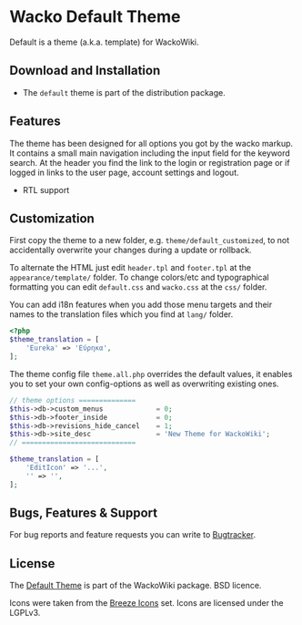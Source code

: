# Wacko Default Theme

Default is a theme (a.k.a. template) for WackoWiki.


## Download and Installation

* The `default` theme is part of the distribution package.

## Features

The theme has been designed for all options you got by the wacko markup. It
contains a small main navigation including the input field for the keyword
search. At the header you find the link to the login or registration page
or if logged in links to the user page, account settings and logout.

* RTL support

## Customization

First copy the theme to a new folder, e.g. `theme/default_customized`, to not accidentally
overwrite your changes during a update or rollback.

To alternate the HTML just edit `header.tpl` and `footer.tpl` at the `appearance/template/`
folder. To change colors/etc and typographical formatting you can edit
`default.css` and `wacko.css` at the `css/` folder.

You can add i18n features when you add those menu targets and their names to the
translation files which you find at `lang/` folder.

```PHP
<?php
$theme_translation = [
	'Eureka' => 'Εύρηκα',
];

```

The theme config file `theme.all.php` overrides the default values,
it enables you to set your own config-options as well as overwriting existing ones.

```PHP
// theme options ==============
$this->db->custom_menus				= 0;
$this->db->footer_inside			= 0;
$this->db->revisions_hide_cancel	= 1;
$this->db->site_desc				= 'New Theme for WackoWiki';
// ============================

$theme_translation = [
	'EditIcon' => '...',
	'' => '',
];
```

## Bugs, Features & Support

For bug reports and feature requests you can write to [Bugtracker](https://wackowiki.org/bugs/).

## License

The [Default Theme](https://wackowiki.org/doc/Dev/Themes/Default) is part of the WackoWiki package.
BSD licence.

Icons were taken from the [Breeze Icons](https://github.com/KDE/breeze-icons) set.
Icons are licensed under the LGPLv3.


